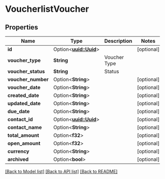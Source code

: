 # VoucherlistVoucher

## Properties

Name | Type | Description | Notes
------------ | ------------- | ------------- | -------------
**id** | Option<[**uuid::Uuid**](uuid::Uuid.md)> |  | [optional]
**voucher_type** | **String** | Voucher Type | 
**voucher_status** | **String** | Status | 
**voucher_number** | Option<**String**> |  | [optional]
**voucher_date** | Option<**String**> |  | [optional]
**created_date** | Option<**String**> |  | [optional]
**updated_date** | Option<**String**> |  | [optional]
**due_date** | Option<**String**> |  | [optional]
**contact_id** | Option<[**uuid::Uuid**](uuid::Uuid.md)> |  | [optional]
**contact_name** | Option<**String**> |  | [optional]
**total_amount** | Option<**f32**> |  | [optional]
**open_amount** | Option<**f32**> |  | [optional]
**currency** | Option<**String**> |  | [optional]
**archived** | Option<**bool**> |  | [optional]

[[Back to Model list]](../README.md#documentation-for-models) [[Back to API list]](../README.md#documentation-for-api-endpoints) [[Back to README]](../README.md)


